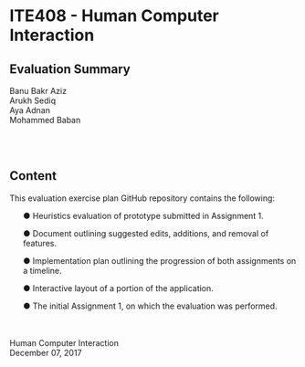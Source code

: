 # ITE408 - Human Computer Interaction 
<h2> Evaluation Summary </h2>

Banu Bakr Aziz
<br>
Arukh Sediq
<br>
Aya Adnan
<br>
Mohammed Baban 

<br>
<br>

<h2> Content </h2>
<p> This evaluation exercise plan GitHub repository contains the following: </p>
<ul>● Heuristics evaluation of prototype submitted in Assignment 1. </ul>
<ul>● Document outlining suggested edits, additions, and removal of features. </ul>
<ul>● Implementation plan outlining the progression of both assignments on a timeline. </ul>
<ul>● Interactive layout of a portion of the application. </ul>
<ul>● The initial Assignment 1, on which the evaluation was performed. </ul>
<br>
<br>
Human Computer Interaction
<br>
December 07, 2017
